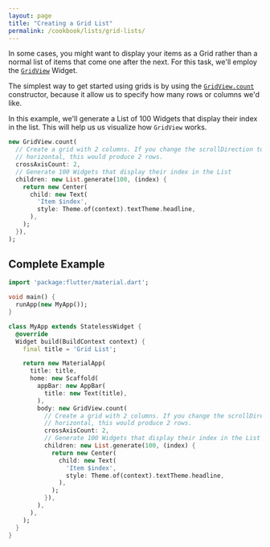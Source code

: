 ```yaml
---
layout: page
title: "Creating a Grid List"
permalink: /cookbook/lists/grid-lists/
---
```


In some cases, you might want to display your items as a Grid rather than 
a normal list of items that come one after the next. For this task, we'll employ
the [`GridView`](https://docs.flutter.io/flutter/widgets/GridView-class.html) 
Widget. 

The simplest way to get started using grids is by using the 
[`GridView.count`](https://docs.flutter.io/flutter/widgets/GridView/GridView.count.html)
constructor, because it allow us to specify how many rows or columns we'd like.

In this example, we'll generate a List of 100 Widgets that display their
index in the list. This will help us us visualize how `GridView`  works.

<!-- skip -->
```dart
new GridView.count(
  // Create a grid with 2 columns. If you change the scrollDirection to 
  // horizontal, this would produce 2 rows.
  crossAxisCount: 2,
  // Generate 100 Widgets that display their index in the List
  children: new List.generate(100, (index) {
    return new Center(
      child: new Text(
        'Item $index',
        style: Theme.of(context).textTheme.headline,
      ),
    );
  }),
);
```

## Complete Example

```dart
import 'package:flutter/material.dart';

void main() {
  runApp(new MyApp());
}

class MyApp extends StatelessWidget {
  @override
  Widget build(BuildContext context) {
    final title = 'Grid List';

    return new MaterialApp(
      title: title,
      home: new Scaffold(
        appBar: new AppBar(
          title: new Text(title),
        ),
        body: new GridView.count(
          // Create a grid with 2 columns. If you change the scrollDirection to
          // horizontal, this would produce 2 rows.
          crossAxisCount: 2,
          // Generate 100 Widgets that display their index in the List
          children: new List.generate(100, (index) {
            return new Center(
              child: new Text(
                'Item $index',
                style: Theme.of(context).textTheme.headline,
              ),
            );
          }),
        ),
      ),
    );
  }
}
```
